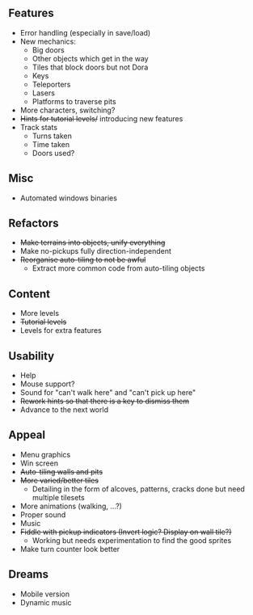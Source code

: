Features
---

* Error handling (especially in save/load)
* New mechanics:
	* Big doors
	* Other objects which get in the way
	* Tiles that block doors but not Dora
	* Keys
	* Teleporters
	* Lasers
	* Platforms to traverse pits
* More characters, switching?
* ~~Hints for tutorial levels/~~ introducing new features
* Track stats
	* Turns taken
	* Time taken
	* Doors used?

Misc
---

* Automated windows binaries

Refactors
---

* ~~Make terrains into objects, unify everything~~
* Make no-pickups fully direction-independent
* ~~Reorganise auto-tiling to not be awful~~
	* Extract more common code from auto-tiling objects

Content
---

* More levels
* ~~Tutorial levels~~
* Levels for extra features

Usability
---

* Help
* Mouse support?
* Sound for "can't walk here" and "can't pick up here"
* ~~Rework hints so that there is a key to dismiss them~~
* Advance to the next world

Appeal
---

* Menu graphics
* Win screen
* ~~Auto-tiling walls and pits~~
* ~~More varied/better tiles~~
	* Detailing in the form of alcoves, patterns, cracks done but need multiple tilesets
* More animations (walking, ...?)
* Proper sound
* Music
* ~~Fiddle with pickup indicators (Invert logic? Display on wall tile?)~~
	* Working but needs experimentation to find the good sprites
* Make turn counter look better

Dreams
---

* Mobile version
* Dynamic music

